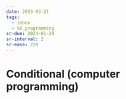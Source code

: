```yaml
---
date: 2023-03-21
tags:
  - inbox
  - SR_programming
sr-due: 2024-01-29
sr-interval: 2
sr-ease: 228
---
```


# Conditional (computer programming)
